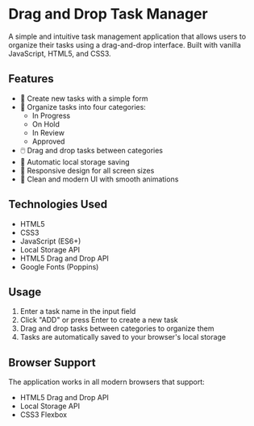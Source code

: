 # Drag and Drop Task Manager

A simple and intuitive task management application that allows users to organize their tasks using a drag-and-drop interface. Built with vanilla JavaScript, HTML5, and CSS3.

## Features

- 📝 Create new tasks with a simple form
- 🎯 Organize tasks into four categories:
  - In Progress
  - On Hold
  - In Review
  - Approved
- 🖱️ Drag and drop tasks between categories
- 💾 Automatic local storage saving
- 📱 Responsive design for all screen sizes
- 🎨 Clean and modern UI with smooth animations

## Technologies Used

- HTML5
- CSS3
- JavaScript (ES6+)
- Local Storage API
- HTML5 Drag and Drop API
- Google Fonts (Poppins)

## Usage

1. Enter a task name in the input field
2. Click "ADD" or press Enter to create a new task
3. Drag and drop tasks between categories to organize them
4. Tasks are automatically saved to your browser's local storage

## Browser Support

The application works in all modern browsers that support:

- HTML5 Drag and Drop API
- Local Storage API
- CSS3 Flexbox
